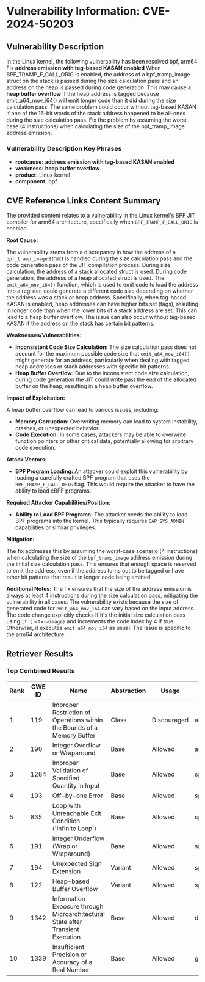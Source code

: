 # Vulnerability Information: CVE-2024-50203

## Vulnerability Description
In the Linux kernel, the following vulnerability has been resolved bpf, arm64 Fix **address emission with tag-based KASAN enabled** When BPF_TRAMP_F_CALL_ORIG is enabled, the address of a bpf_tramp_image struct on the stack is passed during the size calculation pass and an address on the heap is passed during code generation. This may cause a **heap buffer overflow** if the heap address is tagged because emit_a64_mov_i64() will emit longer code than it did during the size calculation pass. The same problem could occur without tag-based KASAN if one of the 16-bit words of the stack address happened to be all-ones during the size calculation pass. Fix the problem by assuming the worst case (4 instructions) when calculating the size of the bpf_tramp_image address emission.

### Vulnerability Description Key Phrases
- **rootcause:** **address emission with tag-based KASAN enabled**
- **weakness:** **heap buffer overflow**
- **product:** Linux kernel
- **component:** bpf

## CVE Reference Links Content Summary
The provided content relates to a vulnerability in the Linux kernel's BPF JIT compiler for arm64 architecture, specifically when `BPF_TRAMP_F_CALL_ORIG` is enabled.

**Root Cause:**

The vulnerability stems from a discrepancy in how the address of a `bpf_tramp_image` struct is handled during the size calculation pass and the code generation pass of the JIT compilation process. During size calculation, the address of a stack allocated struct is used. During code generation, the address of a heap allocated struct is used. The `emit_a64_mov_i64()` function, which is used to emit code to load the address into a register, could generate a different code size depending on whether the address was a stack or heap address. Specifically, when tag-based KASAN is enabled, heap addresses can have higher bits set (tags), resulting in longer code than when the lower bits of a stack address are set. This can lead to a heap buffer overflow. The issue can also occur without tag-based KASAN if the address on the stack has certain bit patterns.

**Weaknesses/Vulnerabilities:**

*   **Inconsistent Code Size Calculation:** The size calculation pass does not account for the maximum possible code size that `emit_a64_mov_i64()` might generate for an address, particularly when dealing with tagged heap addresses or stack addresses with specific bit patterns.
*   **Heap Buffer Overflow:** Due to the inconsistent code size calculation, during code generation the JIT could write past the end of the allocated buffer on the heap, resulting in a heap buffer overflow.

**Impact of Exploitation:**

A heap buffer overflow can lead to various issues, including:

*   **Memory Corruption:** Overwriting memory can lead to system instability, crashes, or unexpected behavior.
*   **Code Execution:** In some cases, attackers may be able to overwrite function pointers or other critical data, potentially allowing for arbitrary code execution.

**Attack Vectors:**

*   **BPF Program Loading:** An attacker could exploit this vulnerability by loading a carefully crafted BPF program that uses the `BPF_TRAMP_F_CALL_ORIG` flag. This would require the attacker to have the ability to load eBPF programs.

**Required Attacker Capabilities/Position:**

*   **Ability to Load BPF Programs:** The attacker needs the ability to load BPF programs into the kernel. This typically requires `CAP_SYS_ADMIN` capabilities or similar privileges.

**Mitigation:**

The fix addresses this by assuming the worst-case scenario (4 instructions) when calculating the size of the `bpf_tramp_image` address emission during the initial size calculation pass. This ensures that enough space is reserved to emit the address, even if the address turns out to be tagged or have other bit patterns that result in longer code being emitted.

**Additional Notes:**
The fix ensures that the size of the address emission is always at least 4 instructions during the size calculation pass, mitigating the vulnerability in all cases.
The vulnerability exists because the size of generated code for `emit_a64_mov_i64` can vary based on the input address.
The code change explicitly checks if it's the initial size calculation pass using `if (!ctx->image)` and increments the code index by 4 if true. Otherwise, it executes `emit_a64_mov_i64` as usual.
The issue is specific to the arm64 architecture.

## Retriever Results

### Top Combined Results

| Rank | CWE ID | Name | Abstraction | Usage  | Retrievers | Individual Scores |
|------|--------|------|-------------|-------|------------|-------------------|
| 1 | 119 | Improper Restriction of Operations within the Bounds of a Memory Buffer | Class | Discouraged | alternate_terms | 0.800 |
| 2 | 190 | Integer Overflow or Wraparound | Base | Allowed | alternate_terms | 0.800 |
| 3 | 1284 | Improper Validation of Specified Quantity in Input | Base | Allowed | sparse | 0.736 |
| 4 | 193 | Off-by-one Error | Base | Allowed | sparse | 0.722 |
| 5 | 835 | Loop with Unreachable Exit Condition ('Infinite Loop') | Base | Allowed | sparse | 0.698 |
| 6 | 191 | Integer Underflow (Wrap or Wraparound) | Base | Allowed | sparse | 0.693 |
| 7 | 194 | Unexpected Sign Extension | Variant | Allowed | sparse | 0.691 |
| 8 | 122 | Heap-based Buffer Overflow | Variant | Allowed | sparse | 0.676 |
| 9 | 1342 | Information Exposure through Microarchitectural State after Transient Execution | Base | Allowed | dense | 0.519 |
| 10 | 1339 | Insufficient Precision or Accuracy of a Real Number | Base | Allowed | graph | 0.003 |

